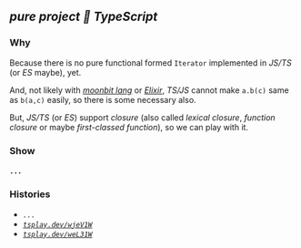 
## *pure project 🧫 TypeScript*

### Why

Because there is no pure functional formed `Iterator` implemented in *JS/TS* (or *ES* maybe), yet.

And, not likely with [*moonbit lang*](https://try.moonbitlang.com) or [*Elixir*](https://playground.functional-rewire.com), *TS/JS* cannot make `a.b(c)` same as `b(a,c)` easily, so there is some necessary also.

But, *JS/TS* (or *ES*) support *closure* (also called *lexical closure*, *function closure* or maybe *first-classed function*), so we can play with it.

### Show

#### `...`


### Histories

- *`...`*
- [*`tsplay.dev/wjeV1W`*](https://www.typescriptlang.org/play?#code/LAKAdghgtgpgzgBwgYxgAgQVwE41Ab1DWLRgA8EB7bAFzSJJoE8F0AxMNAHgBUAaNACUAfGgC8aABRkAXGh4BKcaMFoA3A2LkqteiBJpmrNABkUAawCWYAObceoiZKVjRPdZr0HP26nU9G6ACyljYAFnS8jmj4aGEwEAAmcu4Avh76JL66ASzoAHKUYOgSIeE0XGCYADbVohqZxD4Ufl4kyEVwdGUR4m3EvHyikvFJKQqecj0VDsr9BvMGkrGjyXEJiWipShBwaNNRGd6NpC05Jx1gXWiFxX2ezlOhEZU1dXOexwsky+tjaFValsdnsDoD3g0viRPM0dP4ToE0AAFCCWbDcAASGwEPFR7wkKw2cixSQENDxKTxWyOWTO8IMiIAIkUSjE-mtbjAyRSbizqZDoSdsvT2p06Ci0fcTlwSYkhlJVsSNi5RJ5eHj5ZJyZZqpSdRMTnIJdgZdj5HjHKqTlDvr9FezuTq5NrqsC0LtkaiTbKcRaaU0hXT5pdrsy7hIHgo5GGSqJjVJOc4lJJEwolAKAzbTnD5oiTJZrocCeyUo7daYCzNROkM-NhcGxRXrhHpfxhvbFB8TlqefmulEDQY5H2q13vpnx-GRsqpC70zCTrDWrljAhLMYJINhrJ5CruIJNQAzOQcQZCYR71S1+ueEN0NesOQP1lbqQ7zuufdHk9gM8iKNCHMh7SPOi4InkyLrjAADu1DmPY0TOHMSJQdU1gwIctaIihrBoXcRb7sMx5oKe-DnpelgAG41DAFQiP6hgQYIVE0ZEswSMaXBIZ+ZE4TBcGHPUK7oM+eEvrM0jjMhqHoZhC4GHeQgsdUtFSgYr7Tv83FuHuDwukaUGwdg5gDpMSnUSpo6fp8grjp6kqaYkyZzgxS7nApjZ8WJT4yeG8wae+AFebJ7FWnZNkDAeRE-n+F5zMxFmqZI2kYFBb7JoeaZSClwV3JIz7pVImVKKBWZuSKxBMpQ0FgFQOAIX0ZjIFYthcAAkjQMDYEk1CCQxN7gcYHVdT16IEYS-xkfpaDMjVdUmrMNbybSOa3o2w3dYk1BqSQGkdrp3bTbNtWUDgpmGmgG2jUWYXjhF9noo5zl4qVtkkFdW3YAAdJYnXdZ1O0DG2CpEruY4-MRpE4heZnHfNN2LG9tp7h921PVIqPfb9I0A5IwGrFleMla5JyY19qyA-YmpwDA1TEXDp0LTDF3uJ+NN0845MbCTBhky6lMaez9PVSdZ0OIOJDRiL8OhWgQuc-ztbLcQZNQBACAC2R9F4zFWtxdZ3ZC1Lc2M+dQ4zdLpv0Qb4XWj8KN-aNRWSGTqySELabJqr6tFV7jufV9Lru7TxVoK9E4R-MZOHpQtTVXsLbqcDjlSTbPxGxbJti8z5sM9n4PfPdKWYyDSTJh7PPvf71BfTHcfQZrmqrHAKQANoALoHUsGd50zEvEMbotMwXCz3c3X24JRXU05zuCJJgqDJXAAhhA7I0B3X1Txwq5cKAIFdK2BvPV995LmKyarJ2hUC-XIVRQAARl1XfpyHg8yznkvyB3cyt-g6Qeh4O3NAAB6EByt5igCWiAUAkBYCIBQOgZAEBqjIEwHoQggZVqDXQIyKilhEjwD6LERIVE76YEfl1AQuAoDkMoeiaBWYBoeSuHQPBlECFEMTj8CAdCn7YBfsQSQD8+HP2jPgwhCdbqFztsQVuX0FEAEFsDdSYJICACh24TxgPPRe90sx2V+KQyichkDUJgLQtADCBBMEEXZUesj7FjTQA-NAAB+RG9i2TGNMeYyxDC0ByH0eOEhZC0DIDQAAajQAARj8XIdEABaFx1IBDBMjnZUJJi0AAAZ4numpOHPQ0DYHQHgEgVA7oVEYPKg2VhViIC2HgJ1DW3ChG8IBBQ-hZJRHYAECIzp9CAL334T-NOMi7LKNUbXbAlAoCSCmRANRyDUGYC+uwzhcBhFoGSRorUCgvrGKibEg558mBbLTOktAX01YIGkHMMgaAABUhgDm3PuZ+R50SNGVy0EGNa9TupNL6Oo3p-TenDK6V1MZoggU2GaTAO5EA+BxIfkUqBGRQClPgRU3BFjKAEAgSGWOMAvpbxsJIAARIkmlYg6VVO+nCkodKaWJMpeik4WBcBfQKuolRE9Gnwq6IiyQAAmPgABmFFOTCbEpUmSygNgFBqFASAtArdxVoAAKwCAABzt08Fy0lvKID8qZWK6VsrOgkoVUqlVYD1WaqlWgAALAIHVaAABsAgADseqBAAE4BAxJyQao+SNIHhuIHK0l5KqWsrpRIQ8lgH6UAAPoFUTay9lRLGzJtTRmtKbSMA4GNVBB4RqeVpSLpWgqVz8qlq+mTbG-10CSFbnk2Jndsqt2RS47tn5W4PwEBAY5D9u1KHrZW72GtkqtzIDYgdogyDE0nY4ht3KZ1vjmKK55aAV1h0PRWxtW6PnLtAWgUVxND4GFreW7s6qFFfTQIstRMSXWaO0bovA3Yi74F4fgVYZZUjUJA2iuYvwOlBz3lYuQ8iFF9PZMA7YaA0mONiB0-N6bnzOGoXB5DqHPDE0kDG21yrVVskpRASlchYiUtWDRtAEqfU+q2AISl2BGOt1ycG3jl6BDOo9bq4NzrRVxKY267VQmg2xJdZJ0VEqJVoGQxA1TUbwnWvlXG6ltL6VYcLbhdC4gWU0vZb8jT9T9OiSM8WytuU23TpPj9R2uMO3Bu7XOvt469xDpHWOidnipCOfXjXW5PaF1oCYEu-dxNA54mcDWk9TmwtnsvXug9Sg4s6gS+u4Lm1Qs+1S48tVV7D1cySEhG9JA7O+R-UsR9CiX0qKWZId9n654Lzqz8P9AGgOGDxCBqxYG9yQedPFmD2A4NPsQ6sZDSg0OZPdHIKztXcOwfVQRvgRHD0kc07GxVmW3bkYdXR6jtG0D0Y2Ix5jrHBsca4zx2JfGnXuv9bE0T4mJWSa1dJ4NcmBAKaUyp9TGKGhAA)
- [*`tsplay.dev/weL31W`*](https://www.typescriptlang.org/play?#code/LAKAdghgtgpgzgBwgYxgAgQVwE41Ab1DWLRgA8EB7bAFzSJJoE8F0AxMNAHgBUAaNACUAfGgC8aABRkAXGh4BKcaMFoA3A2LkqteiBJpmrNABkIALyYB3CNgTceoiZKVjRPdZr0Gv26nS8jdABZCCYAI3ReJzR8NAALGAgAEzkPAF9PfRI-XUCWdAA5SjB0CVCImC4wTAAbWtENbOJfCn9vEmQSuDoKyPEO4l4+UUlElLSFLzk+qsdlQYNFg0k48dSEpOS0dKUIODRZ6KyfZtI2vLOusB60YtKBrxcZsMjquoaFr1OlklXNiZoGr1HZ7A5HYGfJo-EheVo6AJnIJoAAKEAAlthuAAJLYCHgYz4SNZbOS4lICGiEtKEnYnHIXREGZEAERKZViAI29xglOpd3ZdOhsLOuSZnW6dDRmMeZy45OSIyk6zJW1coi8vEJSskVPRtRp+qmZzk0uw8rx8kJTg1Zxhv3+Kq5fP1cj1tVBaH2qIx5oV+Ot9JaosZi2utzZDwkTwUckjZVEZqkPJcSkkKYUSmFwft5wRi2RJnRt2OxK5aRdBtMxZox0y2cWYrDkurt2jcv4oydii+Z11-KLPWixoMckHtfmbmWIt+xCTYzVUndWbhZ3h7XyxgQ6OMEmGo1k8nV3EEOoAZnIOMMhMJj6oG02vOG6NvWHJXxz91JDz2p1xT6MF5oFe-A3rGQgLGe0grmuSIFKiO4wFY1AANYODELgLCiiG1OipTHA2yLYawuEPKWJ6AZeYDXiId7ogAbnUMC1iIQaGPBggMUxdDkWa17EUhqHHI0m7oB+pGfvM0iTFhOF4XMImwQYz5CFxtTMbKBhfgugK-raKzuqaiHIdgKHDtMqmMepE42tOOazvO6xpsubHrpcyktgJEnvnJUaLNpP7gV58mlvps7fCQ-7nlRNG3gsnFWRpkgft+aZnpmUiYVOwUPMliGpVI6VKDBuZueKxCspQVhgFQODoQMZiWDYdhcAAkjQMDYCk1DCWxj5wcY7Wdd1WLkSSumVnGVU1ZQOB1q5Ib5k+LZDV1yTUJpkWdsqpJHr2Bn8my1W1eajgjiQcirSNoV2bdjmLv2RoLQYV3rdgAB06IdV1HWbUM206RsemLJIQEgfit4WUdM1zZOYW-BFxBZaIr0bYDaaox9X3Db9oPo2lxXPSQmPvesf0ODqcAwLUQHQyd5kmvICxUzTLik1sRPECT7rk9pLO09N9NnVDguzadtn82zPMNquL3fSN71QBA9jtlpoGsaDMXq3FU5PPzU3HWLDOjmgdNG6xut2jOs7I2gmOFZIJPrJI-OZhj8tvYryuFe7w2e+6LvU0VaAldb9nh3bHvUO9Z6UPUVUHKrW06t2x560HBsw+L53EJnQu2Yjt22-b6NSK7nOR370ex-HVi8wD6xwGkADaAC6ad9vrpui7DkOM2bvf7eFVvEI3724PRnVU2zuDJJgqCSC7AjxMeJM17UCfKmmcAKAI5cy0pxNRx9VIoRymoA7hUBfXINRQJE2AdysXcD9nFk8G3CzN-gmTejwrdoAAPSANlmHPQ9ZQCgEgLARAKB0DIAgLUZAmA9CEEWhuAa6AWQMXRMkeAAw4jJAYrfTA99OoCFwFAEhZCsQQMPloUMy0bh0GwfRXB+Ck5IwgNQh+T8-jhB4Z1cCrD2GJ3hksQuzd3rSIAILYC6kwSQEAFCt3HjAOeC9C65lnFIQhxC0DIAoTAKhaBaECCYHwnRCMR5WNGmgcIaAAD8t0dF6PonIQxpjjFyFoWgOQWjZxuI8WgAA1GgAAjEYkxWIAC09i6QCACRHVxaAiHuLQAABiiXICAdJQ7BjoVA6A8AkCoC9PI1BZVmzMNMRAMAABzeAHUVYg24UCUhD9KSCOwAIAR7SaHgTvg-T+lsdGFzkQomO2BKBQEkBMsIkgEFIMwO9EReC4CSAcXE5RuoFDvTSaEiJeyz5MA2ZmJJaAvYIGkAsMgaAABUhg9lK2uXcqcdywnKIrv1DyNSuoNI5Eo7pvTumDI6Z1EZoh-mNJ6DAa5EA+CRPCPk8BWRIHgGKbAspLJjGUAIKA4g4Y44wHehvepkgABEMTqViFpeUj60Kyi0upTEilKKvBYFwO9FKSj5HjzqTC5pkgABMfAADMiKMkZUWd0YlpLKD1IUGoIBgC0DN1FWgAArAIAAHK3DlOASU8tsAygVMARWSulUS9S8rFXKuAWqjVEq0AABYBDarQAANgEAAdl1QIAAnAIcJGT9X0MWAS6pcA5VkspSy2lEgzzonCJQAA+ilBNLK2WRpUkmlN6b8qcIwIa7liEnicqNflQuyUS0pQuTWrlJNsY-XQJIZuWSInt0ys3BF9iu1TmbuEAQuSwnhC7UoetFb3okxed2sg5j+2iDIITCdNiG0kpnd7G5U5hUPLQMukOh7y0ls3fYbdS6gFoGFYTA+Bgp0fieGq6R700DzMUeEl1Ki1EaLwH2at+BuH4HWJWdIFDQPIoWP8NpAdd6mLkFI6RPSuQAN2GgRJNi4htLzWmj8LgKHwZQ2hrwhMZU3BjQqpVKrOQUogBSuQcQKXrDo2gMVPqfU7AEBS7AzHm6ZODfxq9AhnUep1cG51wrIksbdVqkTQaIkuuk8KsVYq0Aocjep8N1qSWxqpTSul2GC0kXkuIZl1K2UV1zcmnDvlz5nCnTlVtU6m3y1xu24NXbF49t6YutVQ6vSHLHYTatTnj5XLnQu48B6lDvRg8Fk9oXZ3nqvXuqLlzYtrpC1XD6iW3kXtVdew97MUgV3szZx9CGX1vskB+r9s956-pWP+wDwHDCElA6Y8Dx4oNukJHhuDT7EPLy2ChpQ6GUlYas4Z6m8k+vYAIwk4jh7SPRptWSyjDqGO0fo2gRjWxmOsfY+1rjPG+MRIE0691-qInick2K6TmrZPBoUwIJTKm1PhtAHQoAA)



